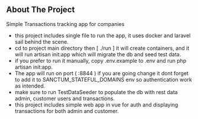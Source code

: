 ## About The Project

Simple Transactions tracking app for companies

- this project includes single file to run the app, it uses docker and laravel sail behind the scene.
- cd to project main directory then [ ./run ] it will create containers, and it will run artisan init:app which will migrate the db and seed test data.
- if you prefer to run it manually, copy .env.example to .env and run php artisan init:app.
- The app will run on port ( :8844 )   if you are going change it dont forget to add it to SANCTUM_STATEFUL_DOMAINS env so authentication work as intended.
- make sure to run TestDataSeeder to populate the db with rest data admin, customer users and transactions.
- this project includes simple web app in vue for auth and displaying transactions for both admin and customer.
